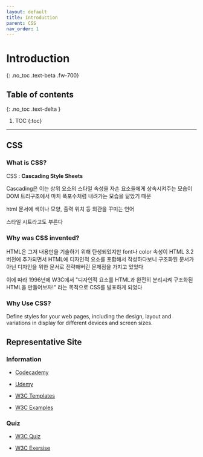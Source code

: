 ```yaml
---
layout: default
title: Introduction
parent: CSS
nav_order: 1
---
```


# Introduction
{: .no_toc .text-beta .fw-700}

## Table of contents
{: .no_toc .text-delta }

1. TOC
{:toc}

---

## CSS

### What is CSS?

CSS : **Cascading Style Sheets**

Cascading은 이는 상위 요소의 스타일 속성을 자손 요소들에게 상속시켜주는 모습이 DOM 트리구조에서 마치 폭포수처럼 내려가는 모습을 닮았기 때문

html 문서에 색이나 모양, 출력 위치 등 외관을 꾸미는 언어

스타일 시트라고도 부른다

### Why was CSS invented?

HTML은 그저 내용만을 기술하기 위해 탄생되었지만 font나 color 속성이 HTML 3.2 버전에 추가되면서 HTML에 디자인적 요소를 포함해서 작성하다보니 구조화된 문서가 아닌 디자인을 위한 문서로 전략해버린 문제점을 가지고 있었다

이에 따라 1996년에 W3C에서 "디자인적 요소를 HTML과 완전히 분리시켜 구조화된 HTML을 만들어보자!" 라는 목적으로 CSS를 발표하게 되었다

### Why Use CSS?

Define styles for your web pages, including the design, layout and variations in display for different devices and screen sizes.


## Representative Site

### Information

* [Codecademy](https://www.codecademy.com/)

* [Udemy](https://www.udemy.com/topic/css/)

* [W3C Templates](https://www.w3schools.com/css/css_templates.asp)

* [W3C Examples](https://www.w3schools.com/css/css_examples.asp)

### Quiz

* [W3C Quiz](https://www.w3schools.com/quiztest/quiztest.asp?qtest=CSS)

* [W3C Exersise](https://www.w3schools.com/css/exercise.asp)